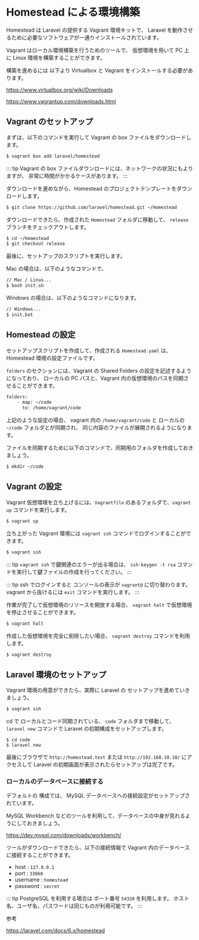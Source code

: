 ---
---

# Homestead による環境構築 

Homestead は Laravel の提供する Vagrant 環境キットで、
Laravel を動作させるために必要なソフトウェアが一通りインストールされています。

Vagrant はローカル環境構築を行うためのツールで、
仮想環境を用いて PC 上に Linux 環境を構築することができます。

構築を進めるには 以下より Virtualbox と Vagrant をインストールする必要があります。

https://www.virtualbox.org/wiki/Downloads

https://www.vagrantup.com/downloads.html

## Vagrant のセットアップ

まずは、以下のコマンドを実行して Vagrant の box ファイルをダウンロードします。


```bash
$ vagrant box add laravel/homestead
```

::: tip
Vagrant の box ファイルダウンロードには、ネットワークの状況にもよりますが、
非常に時間がかかるケースがあります。
:::

ダウンロードを進めながら、Homestead のプロジェクトテンプレートをダウンロードします。

```bash
$ git clone https://github.com/laravel/homestead.git ~/Homestead
```

ダウンロードできたら、作成された `Homestead` フォルダに移動して、 `release` ブランチをチェックアウトします。

```bash
$ cd ~/Homestead
$ git checkout release
```

最後に、セットアップのスクリプトを実行します。

Mac の場合は、以下のようなコマンドで、

```bash
// Mac / Linux...
$ bash init.sh
```

Windows の場合は、以下のようなコマンドになります。

```bash
// Windows...
$ init.bat
```

## Homestead の設定

セットアップスクリプトを作成して、作成される `Homestead.yaml` は、
Homestead 環境の設定ファイルです。

`folders` のセクションには、Vagrant の Shared Folders の設定を記述するようになっており、
ローカルの PC パスと、Vagrant 内の仮想環境のパスを同期させることができます。

```bash
folders:
    - map: ~/code
      to: /home/vagrant/code
```

上記のような設定の場合、 vagrant 内の `/home/vagrant/code` と ローカルの `~/code` フォルダとが同期され、
同じ内容のファイルが展開されるようになります。

ファイルを同期するために以下のコマンドで、同期用のフォルダを作成しておきましょう。

```bash
$ mkdir ~/code
```

## Vagrant の設定

Vagrant 仮想環境を立ち上げるには、`Vagrantfile` のあるフォルダで、`vagrant up` コマンドを実行します。

```bash
$ vagrant up 
```

立ち上がった Vagrant 環境には `vagrant ssh` コマンドでログインすることができます。

```bash
$ vagrant ssh
```

::: tip
`vagrant ssh` で鍵関連のエラーが出る場合は、
`ssh-keygen -t rsa` コマンドを実行して鍵ファイルの作成を行ってください。
:::

::: tip
ssh でログインすると コンソールの表示が `vagrant@` に切り替わります。
vagrant から抜けるには `exit` コマンドを実行します。
:::


作業が完了して仮想環境のリソースを開放する場合、 `vagrant halt` で仮想環境を停止させることができます。

```bash
$ vagrant halt
```

作成した仮想環境を完全に削除したい場合、 `vagrant destroy` コマンドを利用します。

```bash
$ vagrant destroy
```

## Laravel 環境のセットアップ

Vagrant 環境の用意ができたら、実際に Laravel の セットアップを進めていきましょう。

```bash
$ vagrant ssh 
```

cd で ローカルとコード同期されている、 `code` フォルダまで移動して、
`laravel new` コマンドで Laravel の初期構成をセットアップします。

```
$ cd code
$ laravel new 
```

最後にブラウザで `http://homestead.test` または `http://192.168.10.10/` にアクセスして Laravel の初期画面が表示されたらセットアップは完了です。

### ローカルのデータベースに接続する

デフォルトの 構成では、 MySQL データベースへの接続設定がセットアップされています。

MySQL Workbench などのツールを利用して、データベースの中身が見れるようにしておきましょう。

https://dev.mysql.com/downloads/workbench/

ツールがダウンロードできたら、以下の接続情報で Vagrant 内のデータベースに接続することができます。

- host : `127.0.0.1`
- port : `33060` 
- username : `homestead`
- password : `secret`

::: tip 
PostgreSQL を利用する場合は ポート番号 `54320` を利用します。
ホスト名、ユーザ名、パスワードは同じものが利用可能です。
:::



参考

https://laravel.com/docs/6.x/homestead

